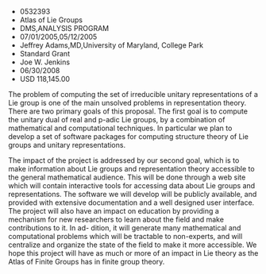 
* 0532393
* Atlas of Lie Groups
* DMS,ANALYSIS PROGRAM
* 07/01/2005,05/12/2005
* Jeffrey Adams,MD,University of Maryland, College Park
* Standard Grant
* Joe W. Jenkins
* 06/30/2008
* USD 118,145.00

The problem of computing the set of irreducible unitary representations of a Lie
group is one of the main unsolved problems in representation theory. There are
two primary goals of this proposal. The first goal is to compute the unitary
dual of real and p-adic Lie groups, by a combination of mathematical and
computational techniques. In particular we plan to develop a set of software
packages for computing structure theory of Lie groups and unitary
representations.

The impact of the project is addressed by our second goal, which is to make
information about Lie groups and representation theory accessible to the general
mathematical audience. This will be done through a web site which will contain
interactive tools for accessing data about Lie groups and representations. The
software we will develop will be publicly available, and provided with extensive
documentation and a well designed user interface. The project will also have an
impact on education by providing a mechanism for new researchers to learn about
the field and make contributions to it. In ad- dition, it will generate many
mathematical and computational problems which will be tractable to non-experts,
and will centralize and organize the state of the field to make it more
accessible. We hope this project will have as much or more of an impact in Lie
theory as the Atlas of Finite Groups has in finite group theory.
